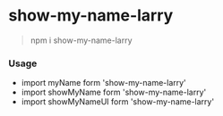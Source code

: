 # show-my-name-larry

> npm i show-my-name-larry

### Usage

* import myName form 'show-my-name-larry'
* import showMyName form 'show-my-name-larry'
* import showMyNameUI form 'show-my-name-larry'
